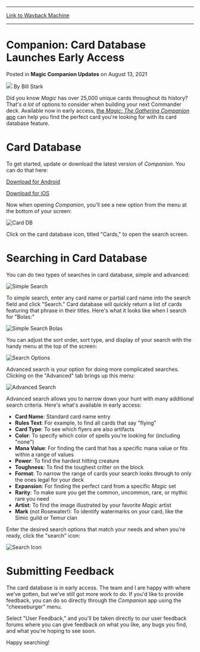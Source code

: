 
---
[Link to Wayback Machine](https://web.archive.org/web/20210814115427/https://magic.wizards.com/en/articles/archive/magic-companion-updates/companion-card-database-launches-early-access-2021-08-13?utm_source=dlvr.it&utm_medium=twitter)

[_metadata_:author]:- "Bill Stark"
[_metadata_:description]:- "The recent Companion update puts every Magic card into your hand anytime you need them."
[_metadata_:generator]:- "Drupal 7 (http://drupal.org)"
[_metadata_:node]:- "1555447"
[_metadata_:publish_date]:- "2021-08-13"
[_metadata_:source]:- "div-main-content"
[_metadata_:title]:- "Companion: Card Database Launches Early Access"
[_metadata_:wayback_capture_timestamp]:- "2021-08-14 11:54:27"
[_metadata_:wayback_raw_url]:- "https://web.archive.org/web/20210814115427id_/https://magic.wizards.com/en/articles/archive/magic-companion-updates/companion-card-database-launches-early-access-2021-08-13?utm_source=dlvr.it&utm_medium=twitter"
[_metadata_:wayback_url]:- "https://magic.wizards.com/en/articles/archive/magic-companion-updates/companion-card-database-launches-early-access-2021-08-13?utm_source=dlvr.it&utm_medium=twitter"
---


Companion: Card Database Launches Early Access
==============================================



 Posted in **Magic Companion Updates**
 on August 13, 2021 






![](https://media.magic.wizards.com/styles/auth_small/public/images/person/authorpic_BillStark.jpg)
By Bill Stark











Did you know *Magic* has over 25,000 unique cards throughout its history? That's *a lot* of options to consider when building your next Commander deck. Available now in early access, [the *Magic: The Gathering* *Companion* app](https://magic.wizards.com/en/products/companion-app) can help you find the perfect card you're looking for with its card database feature.


Card Database
=============


To get started, update or download the latest version of *Companion*. You can do that here:


[Download for Android](https://play.google.com/store/apps/details?id=com.wizards.winter_orb&src=comp-app)


[Download for iOS](https://apps.apple.com/us/app/magic-the-gathering-companion/id1455161962?src=comp-app)


Now when opening *Companion*, you'll see a new option from the menu at the bottom of your screen:


![Card DB](https://media.wizards.com/2021/images/daily/s5KRDuTCKc.jpg)


Click on the card database icon, titled "Cards," to open the search screen.


Searching in Card Database
==========================


You can do two types of searches in card database, simple and advanced:


![Simple Search](https://media.wizards.com/2021/images/daily/mCDClXGwFx.png)


To simple search, enter any card name or partial card name into the search field and click "Search." Card database will quickly return a list of cards featuring that phrase in their titles. Here's what it looks like when I search for "Bolas:"


![Simple Search Bolas](https://media.wizards.com/2021/images/daily/c0cMPnYMox.png)


You can adjust the sort order, sort type, and display of your search with the handy menu at the top of the screen:


![Search Options](https://media.wizards.com/2021/images/daily/NmDGB3p7cG.jpg)


Advanced search is your option for doing more complicated searches. Clicking on the "Advanced" tab brings up this menu:


![Advanced Search](https://media.wizards.com/2021/images/daily/DMsXrDkce1.png)


Advanced search allows you to narrow down your hunt with many additional search criteria. Here's what's available in early access:


* **Card Name**: Standard card name entry
* **Rules Text**: For example, to find all cards that say "flying"
* **Card Type**: To see which flyers are also artifacts
* **Color**: To specify which color of spells you're looking for (including "none")
* **Mana Value**: For finding the card that has a specific mana value or fits within a range of values
* **Power**: To find the hardest hitting creature
* **Toughness**: To find the toughest critter on the block
* **Format**: To narrow the range of cards your search looks through to only the ones legal for your deck
* **Expansion**: For finding the perfect card from a specific *Magic* set
* **Rarity**: To make sure you get the common, uncommon, rare, or mythic rare you need
* **Artist**: To find the image illustrated by your favorite *Magic* artist
* **Mark** (not Rosewater!): To identify watermarks on your card, like the Simic guild or Temur clan

Enter the desired search options that match your needs and when you're ready, click the "search" icon:


![Search Icon](https://media.wizards.com/2021/images/daily/OblIvesu00.png)


Submitting Feedback
===================


The card database is in early access. The team and I are happy with where we've gotten, but we've still got more work to do. If you'd like to provide feedback, you can do so directly through the *Companion* app using the "cheeseburger" menu.


Select "User Feedback," and you'll be taken directly to our user feedback forums where you can give feedback on what you like, any bugs you find, and what you're hoping to see soon.


Happy searching!







